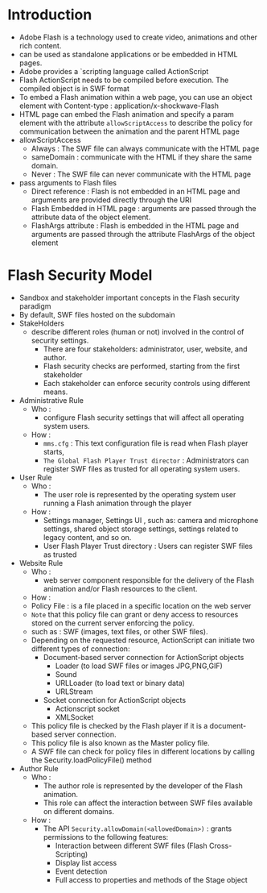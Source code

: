 # Introduction
- Adobe Flash is a technology used to create video, animations and other rich content.
- can be used as standalone applications or be embedded in HTML pages.
- Adobe provides a `scripting language called ActionScript
- Flash ActionScript needs to be compiled before execution. The compiled object is in SWF format
- To embed a Flash animation within a web page, you can use an object element with Content-type : application/x-shockwave-Flash
- HTML page can embed the Flash animation and specify a param element with the attribute `allowScriptAccess` to describe the policy for communication between the animation and the parent HTML page
- allowScriptAccess
	- Always : The SWF file can always communicate with the HTML page
	- sameDomain : communicate with the HTML if they share the same domain.
	- Never : The SWF file can never communicate with the HTML page
- pass arguments to Flash files
  - Direct reference : Flash is not embedded in an HTML page and arguments are provided directly through the URI
  - Flash Embedded in HTML page : arguments are passed through the attribute data  of the object element.
  - FlashArgs attribute : Flash is embedded in the HTML page and arguments are passed through the attribute FlashArgs of the object element
# Flash Security Model
- Sandbox and stakeholder important concepts in the Flash security paradigm
- By default, SWF files hosted on the subdomain
- StakeHolders
  - describe different roles (human or not) involved in the control of security settings.
	- There are four stakeholders: administrator, user, website, and author.
	- Flash security checks are performed, starting from the first stakeholder
	- Each stakeholder can enforce security controls using different means.
- Administrative Rule 
	- Who :
		-  configure Flash security settings that will affect all operating system users.
	- How : 
		- `mms.cfg` : This text configuration file is read when Flash player starts,
		-  `The Global Flash Player Trust director` : Administrators can register SWF files as trusted for all operating system users.
- User Rule
	- Who : 
		- The user role is represented by the operating system user running a Flash animation through the player
	- How : 
		- Settings manager, Settings UI , such as: camera and microphone settings, shared object storage settings, settings related to legacy content, and so on.
		- User Flash Player Trust directory : Users can register SWF files as trusted
- Website Rule
	- Who :
		- web server component responsible for the delivery of the Flash animation and/or Flash resources to the client.
	- How :
    - Policy File : is a file placed in a specific location on the web server
    - `Note` that this policy file can grant or deny access to resources stored on the current server enforcing the policy.
    - such as : SWF (images, text files, or other SWF files).
    - Depending on the requested resource, ActionScript can initiate two different types of connection:
      - Document-based server connection for ActionScript objects
        - Loader (to load SWF files or images JPG,PNG,GIF)
        - Sound
        - URLLoader (to load text or binary data)
        - URLStream
      - Socket connection for ActionScript objects
        - Actionscript socket
        - XMLSocket
   - This policy file is checked by the Flash player if it is a document-based server connection.
   - This policy file is also known as the Master policy file.
   - A SWF file can check for policy files in different locations by calling the Security.loadPolicyFile() method
- Author Rule
  - Who : 
	- The author role is represented by the developer of the Flash animation.
	- This role can affect the interaction between SWF files available on different domains.
  - How :
	- The API `Security.allowDomain(<allowedDomain>)` : grants permissions to the following features:
		- Interaction between different SWF files (Flash Cross-Scripting)
		- Display list access
		- Event detection
		- Full access to properties and methods of the Stage object
    
